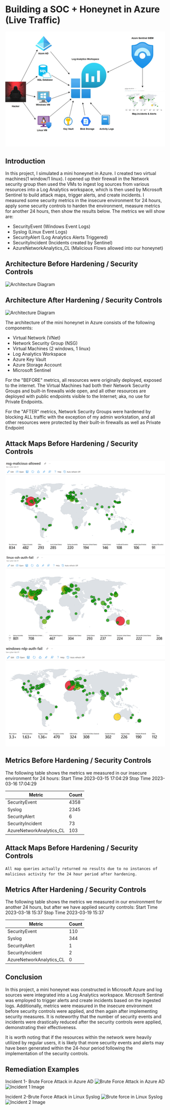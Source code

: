 # Building a SOC + Honeynet in Azure (Live Traffic)
![Cloud Honeynet / SOC](images/Cloudnet-diagram.png)

## Introduction

In this project, I simulated a mini honeynet in Azure. I created two virtual machines(1 window/1 linux). I opened up their firewall in the Network security group then used the VMs to ingest log sources from various resources into a Log Analytics workspace, which is then used by Microsoft Sentinel to build attack maps, trigger alerts, and create incidents. I measured some security metrics in the insecure environment for 24 hours, apply some security controls to harden the environment, measure metrics for another 24 hours, then show the results below. The metrics we will show are:

- SecurityEvent (Windows Event Logs)
- Syslog (Linux Event Logs)
- SecurityAlert (Log Analytics Alerts Triggered)
- SecurityIncident (Incidents created by Sentinel)
- AzureNetworkAnalytics_CL (Malicious Flows allowed into our honeynet)

## Architecture Before Hardening / Security Controls
![Architecture Diagram](https://i.imgur.com/aBDwnKb.jpg)

## Architecture After Hardening / Security Controls
![Architecture Diagram](https://i.imgur.com/YQNa9Pp.jpg)

The architecture of the mini honeynet in Azure consists of the following components:

- Virtual Network (VNet)
- Network Security Group (NSG)
- Virtual Machines (2 windows, 1 linux)
- Log Analytics Workspace
- Azure Key Vault
- Azure Storage Account
- Microsoft Sentinel

For the "BEFORE" metrics, all resources were originally deployed, exposed to the internet. The Virtual Machines had both their Network Security Groups and built-in firewalls wide open, and all other resources are deployed with public endpoints visible to the Internet; aka, no use for Private Endpoints.

For the "AFTER" metrics, Network Security Groups were hardened by blocking ALL traffic with the exception of my admin workstation, and all other resources were protected by their built-in firewalls as well as Private Endpoint

## Attack Maps Before Hardening / Security Controls
![NSG Allowed Inbound Malicious Flows](images/(before)-nsg-malicious-allowed.png)<br>
![Linux Syslog Auth Failures](images/(before)-linux-ssh-auth-fail.png)<br>
![Windows RDP/SMB Auth Failures](images/(before)-windows-rdp-auth-fail.png)<br>

## Metrics Before Hardening / Security Controls

The following table shows the metrics we measured in our insecure environment for 24 hours:
Start Time 2023-03-15 17:04:29
Stop Time 2023-03-16 17:04:29

| Metric                   | Count
| ------------------------ | -----
| SecurityEvent            | 4358
| Syslog                   | 2345
| SecurityAlert            | 6
| SecurityIncident         | 73
| AzureNetworkAnalytics_CL | 103

## Attack Maps Before Hardening / Security Controls

```All map queries actually returned no results due to no instances of malicious activity for the 24 hour period after hardening.```

## Metrics After Hardening / Security Controls

The following table shows the metrics we measured in our environment for another 24 hours, but after we have applied security controls:
Start Time 2023-03-18 15:37
Stop Time	2023-03-19 15:37

| Metric                   | Count
| ------------------------ | -----
| SecurityEvent            | 110
| Syslog                   | 344
| SecurityAlert            | 1
| SecurityIncident         | 2
| AzureNetworkAnalytics_CL | 0

## Conclusion

In this project, a mini honeynet was constructed in Microsoft Azure and log sources were integrated into a Log Analytics workspace. Microsoft Sentinel was employed to trigger alerts and create incidents based on the ingested logs. Additionally, metrics were measured in the insecure environment before security controls were applied, and then again after implementing security measures. It is noteworthy that the number of security events and incidents were drastically reduced after the security controls were applied, demonstrating their effectiveness.

It is worth noting that if the resources within the network were heavily utilized by regular users, it is likely that more security events and alerts may have been generated within the 24-hour period following the implementation of the security controls.

## Remediation Examples

Incident 1- Brute Force Attack in Azure AD
![Brute Force Attack in Azure AD](images/BruteForceAzureAD.png)<br>
![Incident 1 Image](images/Incident1.png)<br>

Incident 2-Brute Force Attack in Linux Syslog
![Brute force in Linux Syslog](images/BruteForceLinux.png)<br>
![Incident 2 Image](images/Incident2.png)<br>
